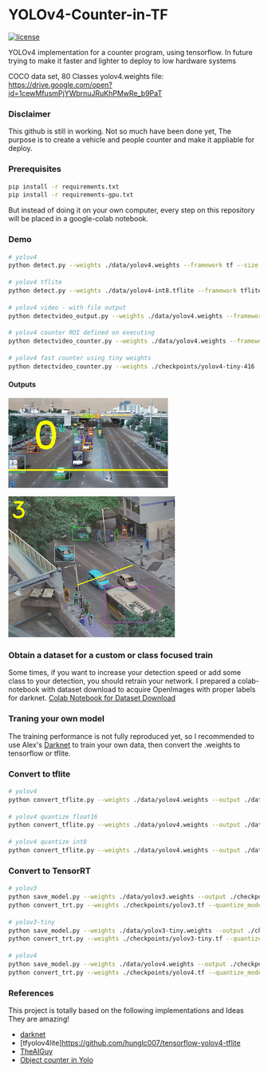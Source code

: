 # YOLOv4-Counter-in-TF
[![license](https://img.shields.io/github/license/mashape/apistatus.svg)](LICENSE)

YOLOv4 implementation for a counter program, using tensorflow.
In future trying to make it faster and lighter to deploy to low hardware systems


COCO data set, 80 Classes yolov4.weights file: https://drive.google.com/open?id=1cewMfusmPjYWbrnuJRuKhPMwRe_b9PaT


### Disclaimer
This github is still in working. Not so much have been done yet, 
The purpose is to create a vehicle and people counter and make it appliable for deploy.


### Prerequisites
```bash
pip install -r requirements.txt
pip install -r requirements-gpu.txt
```
But instead of doing it on your own computer, every step on this repository will be placed in a google-colab notebook. 


### Demo

```bash
# yolov4
python detect.py --weights ./data/yolov4.weights --framework tf --size 608 --image ./data/madureira.jpg --output result1.png

# yolov4 tflite
python detect.py --weights ./data/yolov4-int8.tflite --framework tflite --size 416 --image ./data/kite.jpg

# yolov4 video - with file output
python detectvideo_output.py --weights ./data/yolov4.weights --framework tf --size 608 --video ./path_to_video_file

# yolov4 counter ROI defined on executing
python detectvideo_counter.py --weights ./data/yolov4.weights --framework tf --size 608 --video ./path_to_video_file

# yolov4 fast counter using tiny weights
python detectvideo_counter.py --weights ./checkpoints/yolov4-tiny-416  --video ./data/road3.mp4 --tiny
```

#### Outputs

![Alt Text](result1.gif)

![Alt Text](result2.gif)


### Obtain a dataset for a custom or class focused train
Some times, if you want to increase your detection speed or add some class to your detection, you should
retrain your network. 
I prepared a colab-notebook with dataset download to acquire OpenImages with proper labels for darknet.
[Colab Notebook for Dataset Download](https://colab.research.google.com/drive/1SUtyP_YyYrMPtcTIFJpduZyjwEQ5nBVJ?usp=sharing)


### Traning your own model

The training performance is not fully reproduced yet, so I recommended to use Alex's [Darknet](https://github.com/AlexeyAB/darknet) to train your own data, then convert the .weights to tensorflow or tflite.


### Convert to tflite

```bash
# yolov4
python convert_tflite.py --weights ./data/yolov4.weights --output ./data/yolov4.tflite

# yolov4 quantize float16
python convert_tflite.py --weights ./data/yolov4.weights --output ./data/yolov4-fp16.tflite --quantize_mode float16

# yolov4 quantize int8
python convert_tflite.py --weights ./data/yolov4.weights --output ./data/yolov4-fp16.tflite --quantize_mode full_int8 --dataset ./coco_dataset/coco/val207.txt
```
### Convert to TensorRT
```bash
# yolov3
python save_model.py --weights ./data/yolov3.weights --output ./checkpoints/yolov3.tf --input_size 416 --model yolov3
python convert_trt.py --weights ./checkpoints/yolov3.tf --quantize_mode float16 --output ./checkpoints/yolov3-trt-fp16-416

# yolov3-tiny
python save_model.py --weights ./data/yolov3-tiny.weights --output ./checkpoints/yolov3-tiny.tf --input_size 416 --tiny
python convert_trt.py --weights ./checkpoints/yolov3-tiny.tf --quantize_mode float16 --output ./checkpoints/yolov3-tiny-trt-fp16-416

# yolov4
python save_model.py --weights ./data/yolov4.weights --output ./checkpoints/yolov4.tf --input_size 416 --model yolov4
python convert_trt.py --weights ./checkpoints/yolov4.tf --quantize_mode float16 --output ./checkpoints/yolov4-trt-fp16-416
```


### References

  This project is totally based on the following implementations and Ideas
  They are amazing!
  
  * [darknet](https://github.com/AlexeyAB/darknet)
  * [tfyolov4lite]https://github.com/hunglc007/tensorflow-yolov4-tflite
  * [TheAIGuy](https://github.com/theAIGuysCode)
  * [Object counter in Yolo](https://github.com/tugot17/YOLO-Object-Counting-API)
